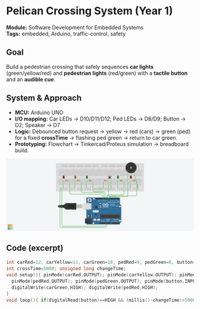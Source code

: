 # Pelican Crossing System (Year 1)

**Module:** Software Development for Embedded Systems  
**Tags:** embedded, Arduino, traffic-control, safety

## Goal
Build a pedestrian crossing that safely sequences **car lights** (green/yellow/red) and **pedestrian lights** (red/green) with a **tactile button** and an **audible cue**.

## System & Approach
- **MCU:** Arduino UNO  
- **I/O mapping:** Car LEDs → D10/D11/D12; Ped LEDs → D8/D9; Button → D2; Speaker → D7  
- **Logic:** Debounced button request → yellow → red (cars) → green (ped) for a fixed **crossTime** → flashing ped green → return to car green.  
- **Prototyping:** Flowchart → Tinkercad/Proteus simulation → breadboard build.

![Pelican Crossing Simulation](../assets/images/interactive-traffic-light.png)


## Code (excerpt)
```cpp
int carRed=12, carYellow=11, carGreen=10, pedRed=9, pedGreen=8, button=2, speakerPin=7;
int crossTime=5000; unsigned long changeTime;
void setup(){ pinMode(carRed,OUTPUT); pinMode(carYellow,OUTPUT); pinMode(carGreen,OUTPUT);
  pinMode(pedRed,OUTPUT); pinMode(pedGreen,OUTPUT); pinMode(button,INPUT); pinMode(speakerPin,OUTPUT);
  digitalWrite(carGreen,HIGH); digitalWrite(pedRed,HIGH);
}
void loop(){ if(digitalRead(button)==HIGH && (millis()-changeTime)>5000) changeLights(); }
